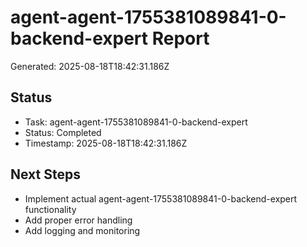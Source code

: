 # agent-agent-1755381089841-0-backend-expert Report

Generated: 2025-08-18T18:42:31.186Z

## Status
- Task: agent-agent-1755381089841-0-backend-expert
- Status: Completed
- Timestamp: 2025-08-18T18:42:31.186Z

## Next Steps
- Implement actual agent-agent-1755381089841-0-backend-expert functionality
- Add proper error handling
- Add logging and monitoring
